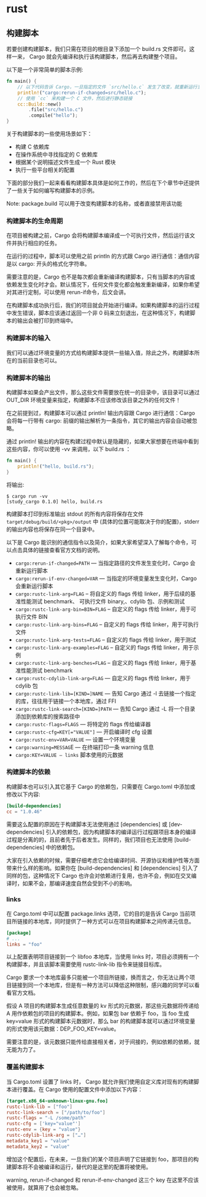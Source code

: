 # rust

## 构建脚本

若要创建构建脚本，我们只需在项目的根目录下添加一个 build.rs 文件即可。这样一来， Cargo 就会先编译和执行该构建脚本，然后再去构建整个项目。

以下是一个非常简单的脚本示例:

```rs
fn main() {
    // 以下代码告诉 Cargo，一旦指定的文件 `src/hello.c` 发生了改变，就重新运行当前的构建脚本
    println!("cargo:rerun-if-changed=src/hello.c");
    // 使用 `cc` 来构建一个 C 文件，然后进行静态链接
    cc::Build::new()
        .file("src/hello.c")
        .compile("hello");
}
```

关于构建脚本的一些使用场景如下：

- 构建 C 依赖库
- 在操作系统中寻找指定的 C 依赖库
- 根据某个说明描述文件生成一个 Rust 模块
- 执行一些平台相关的配置

下面的部分我们一起来看看构建脚本具体是如何工作的，然后在下个章节中还提供了一些关于如何编写构建脚本的示例。

Note: package.build 可以用于改变构建脚本的名称，或者直接禁用该功能

### 构建脚本的生命周期

在项目被构建之前，Cargo 会将构建脚本编译成一个可执行文件，然后运行该文件并执行相应的任务。

在运行的过程中，脚本可以使用之前 println 的方式跟 Cargo 进行通信：通信内容是以 cargo: 开头的格式化字符串。

需要注意的是，Cargo 也不是每次都会重新编译构建脚本，只有当脚本的内容或依赖发生变化时才会。默认情况下，任何文件变化都会触发重新编译，如果你希望对其进行定制，可以使用 rerun-if命令，后文会讲。

在构建脚本成功执行后，我们的项目就会开始进行编译。如果构建脚本的运行过程中发生错误，脚本应该通过返回一个非 0 码来立刻退出，在这种情况下，构建脚本的输出会被打印到终端中。

### 构建脚本的输入

我们可以通过环境变量的方式给构建脚本提供一些输入值，除此之外，构建脚本所在的当前目录也可以。

### 构建脚本的输出

构建脚本如果会产出文件，那么这些文件需要放在统一的目录中，该目录可以通过 OUT_DIR 环境变量来指定，构建脚本不应该修改该目录之外的任何文件！

在之前提到过，构建脚本可以通过 println! 输出内容跟 Cargo 进行通信：Cargo 会将每一行带有 cargo: 前缀的输出解析为一条指令，其它的输出内容会自动被忽略。

通过 println! 输出的内容在构建过程中默认是隐藏的，如果大家想要在终端中看到这些内容，你可以使用 -vv 来调用，以下 build.rs ：

```rs
fn main() {
    println!("hello, build.rs");
}
```

将输出:

```shell
$ cargo run -vv
[study_cargo 0.1.0] hello, build.rs
```

构建脚本打印到标准输出 stdout 的所有内容将保存在文件 `target/debug/build/<pkg>/output` 中 (具体的位置可能取决于你的配置)，stderr 的输出内容也将保存在同一个目录中。

以下是 Cargo 能识别的通信指令以及简介，如果大家希望深入了解每个命令，可以点击具体的链接查看官方文档的说明。

- `cargo:rerun-if-changed=PATH` — 当指定路径的文件发生变化时，Cargo 会重新运行脚本
- `cargo:rerun-if-env-changed=VAR` — 当指定的环境变量发生变化时，Cargo 会重新运行脚本
- `cargo:rustc-link-arg=FLAG` – 将自定义的 flags 传给 linker，用于后续的基准性能测试 benchmark、 可执行文件 binary,、cdylib 包、示例和测试
- `cargo:rustc-link-arg-bin=BIN=FLAG` – 自定义的 flags 传给 linker，用于可执行文件 BIN
- `cargo:rustc-link-arg-bins=FLAG` – 自定义的 flags 传给 linker，用于可执行文件
- `cargo:rustc-link-arg-tests=FLAG` – 自定义的 flags 传给 linker，用于测试
- `cargo:rustc-link-arg-examples=FLAG` – 自定义的 flags 传给 linker，用于示例
- `cargo:rustc-link-arg-benches=FLAG` – 自定义的 flags 传给 linker，用于基准性能测试 benchmark
- `cargo:rustc-cdylib-link-arg=FLAG` — 自定义的 flags 传给 linker，用于 cdylib 包
- `cargo:rustc-link-lib=[KIND=]NAME` — 告知 Cargo 通过 -l 去链接一个指定的库，往往用于链接一个本地库，通过 FFI
- `cargo:rustc-link-search=[KIND=]PATH` — 告知 Cargo 通过 -L 将一个目录添加到依赖库的搜索路径中
- `cargo:rustc-flags=FLAGS` — 将特定的 flags 传给编译器
- `cargo:rustc-cfg=KEY[="VALUE"]` — 开启编译时 cfg 设置
- `cargo:rustc-env=VAR=VALUE` — 设置一个环境变量
- `cargo:warning=MESSAG`E — 在终端打印一条 warning 信息
- `cargo:KEY=VALUE — links` 脚本使用的元数据

### 构建脚本的依赖

构建脚本也可以引入其它基于 Cargo 的依赖包，只需要在 Cargo.toml 中添加或修改以下内容:

```toml
[build-dependencies]
cc = "1.0.46"
```

需要这么配置的原因在于构建脚本无法使用通过 [dependencies] 或 [dev-dependencies] 引入的依赖包，因为构建脚本的编译运行过程跟项目本身的编译过程是分离的的，且前者先于后者发生。同样的，我们项目也无法使用 [build-dependencies] 中的依赖包。

大家在引入依赖的时候，需要仔细考虑它会给编译时间、开源协议和维护性等方面带来什么样的影响。如果你在 [build-dependencies] 和 [dependencies] 引入了同样的包，这种情况下 Cargo 也许会对依赖进行复用，也许不会，例如在交叉编译时，如果不会，那编译速度自然会受到不小的影响。

### links

在 Cargo.toml 中可以配置 package.links 选项，它的目的是告诉 Cargo 当前项目所链接的本地库，同时提供了一种方式可以在项目构建脚本之间传递元信息。

```toml
[package]
# ...
links = "foo"
```

以上配置表明项目链接到一个 libfoo 本地库，当使用 links 时，项目必须拥有一个构建脚本，并且该脚本需要使用 rustc-link-lib 指令来链接目标库。

Cargo 要求一个本地库最多只能被一个项目所链接，换而言之，你无法让两个项目链接到同一个本地库，但是有一种方法可以降低这种限制，感兴趣的同学可以看看官方文档。

假设 A 项目的构建脚本生成任意数量的 kv 形式的元数据，那这些元数据将传递给 A 用作依赖包的项目的构建脚本。例如，如果包 bar 依赖于 foo，当 foo 生成 key=value 形式的构建脚本元数据时，那么 bar 的构建脚本就可以通过环境变量的形式使用该元数据：DEP_FOO_KEY=value。

需要注意的是，该元数据只能传给直接相关者，对于间接的，例如依赖的依赖，就无能为力了。

### 覆盖构建脚本

当 Cargo.toml 设置了 links 时， Cargo 就允许我们使用自定义库对现有的构建脚本进行覆盖。在 Cargo 使用的配置文件中添加以下内容：

```toml
[target.x86_64-unknown-linux-gnu.foo]
rustc-link-lib = ["foo"]
rustc-link-search = ["/path/to/foo"]
rustc-flags = "-L /some/path"
rustc-cfg = ['key="value"']
rustc-env = {key = "value"}
rustc-cdylib-link-arg = ["…"]
metadata_key1 = "value"
metadata_key2 = "value"
```

增加这个配置后，在未来，一旦我们的某个项目声明了它链接到 foo，那项目的构建脚本将不会被编译和运行，替代的是这里的配置将被使用。

warning, rerun-if-changed 和 rerun-if-env-changed 这三个 key 在这里不应该被使用，就算用了也会被忽略。
